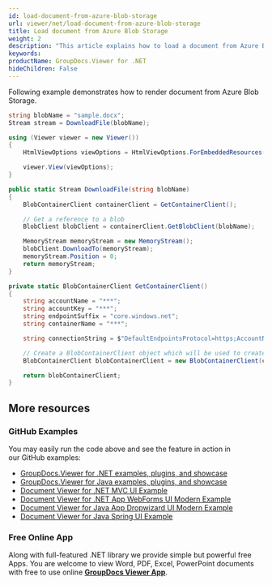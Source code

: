 ```yaml
---
id: load-document-from-azure-blob-storage
url: viewer/net/load-document-from-azure-blob-storage
title: Load document from Azure Blob Storage
weight: 2
description: "This article explains how to load a document from Azure Blob Storage with GroupDocs.Viewer within your .NET applications."
keywords: 
productName: GroupDocs.Viewer for .NET
hideChildren: False
---
```

Following example demonstrates how to render document from Azure Blob Storage.

```csharp
string blobName = "sample.docx";
Stream stream = DownloadFile(blobName);

using (Viewer viewer = new Viewer())
{
    HtmlViewOptions viewOptions = HtmlViewOptions.ForEmbeddedResources();

    viewer.View(viewOptions);
}

public static Stream DownloadFile(string blobName)
{
    BlobContainerClient containerClient = GetContainerClient();

    // Get a reference to a blob
    BlobClient blobClient = containerClient.GetBlobClient(blobName);

    MemoryStream memoryStream = new MemoryStream();
    blobClient.DownloadTo(memoryStream);
    memoryStream.Position = 0;
    return memoryStream;
}

private static BlobContainerClient GetContainerClient()
{
    string accountName = "***";
    string accountKey = "***";
    string endpointSuffix = "core.windows.net";
    string containerName = "***";

    string connectionString = $"DefaultEndpointsProtocol=https;AccountName={accountName};AccountKey={accountKey};EndpointSuffix={endpointSuffix}";

    // Create a BlobContainerClient object which will be used to create a container client
    BlobContainerClient blobContainerClient = new BlobContainerClient(connectionString, containerName);

    return blobContainerClient;
}
```

## More resources

### GitHub Examples

You may easily run the code above and see the feature in action in our GitHub examples:

* [GroupDocs.Viewer for .NET examples, plugins, and showcase](https://github.com/groupdocs-viewer/GroupDocs.Viewer-for-.NET)
* [GroupDocs.Viewer for Java examples, plugins, and showcase](https://github.com/groupdocs-viewer/GroupDocs.Viewer-for-Java)
* [Document Viewer for .NET MVC UI Example](https://github.com/groupdocs-viewer/GroupDocs.Viewer-for-.NET-MVC)
* [Document Viewer for .NET App WebForms UI Modern Example](https://github.com/groupdocs-viewer/GroupDocs.Viewer-for-.NET-WebForms)
* [Document Viewer for Java App Dropwizard UI Modern Example](https://github.com/groupdocs-viewer/GroupDocs.Viewer-for-Java-Dropwizard)
* [Document Viewer for Java Spring UI Example](https://github.com/groupdocs-viewer/GroupDocs.Viewer-for-Java-Spring)

### Free Online App

Along with full-featured .NET library we provide simple but powerful free Apps.
You are welcome to view Word, PDF, Excel, PowerPoint documents with free to use online **[GroupDocs Viewer App](https://products.groupdocs.app/viewer)**.
